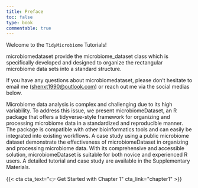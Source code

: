 ```yaml
---
title: Preface
toc: false
type: book
commentable: true
---
```


Welcome to the `TidyMicrobiome` Tutorials!

microbiomedataset provide the microbiome_dataset class which is specifically developed and designed to organize the rectangular microbiome data sets into a standard structure.

If you have any questions about microbiomedataset, please don’t hesitate to email me (shenxt1990@outlook.com) or reach out me via the social medias below.

Microbiome data analysis is complex and challenging due to its high variability. To address this issue, we present microbiomeDataset, an R package that offers a tidyverse-style framework for organizing and processing microbiome data in a standardized and reproducible manner. The package is compatible with other bioinformatics tools and can easily be integrated into existing workflows. A case study using a public microbiome dataset demonstrate the effectiveness of microbiomeDataset in organizing and processing microbiome data. With its comprehensive and accessible solution, microbiomeDataset is suitable for both novice and experienced R users. A detailed tutorial and case study are available in the Supplementary Materials.

{{< cta cta_text="👉 Get Started with Chapter 1" cta_link="chapter1" >}}
